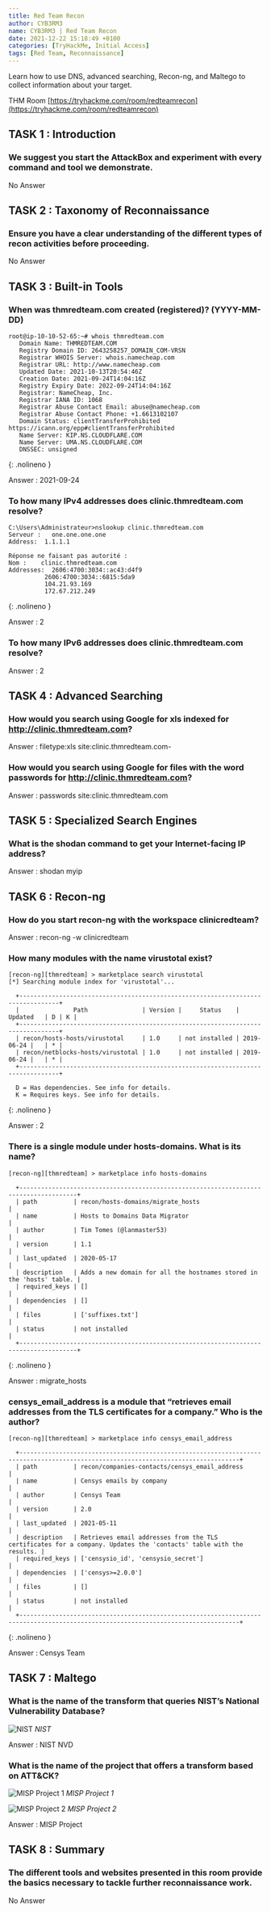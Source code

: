 ```yaml
---
title: Red Team Recon  
author: CYB3RM3
name: CYB3RM3 | Red Team Recon 
date: 2021-12-22 15:18:49 +0100
categories: [TryHackMe, Initial Access]
tags: [Red Team, Reconnaissance]
---
```


Learn how to use DNS, advanced searching, Recon-ng, and Maltego to collect information about your target.

THM Room [https://tryhackme.com/room/redteamrecon](https://tryhackme.com/room/redteamrecon)

## TASK 1 : Introduction
### We suggest you start the AttackBox and experiment with every command and tool we demonstrate. 
No Answer

## TASK 2 : Taxonomy of Reconnaissance  
### Ensure you have a clear understanding of the different types of recon activities before proceeding. 
No Answer

## TASK 3 : Built-in Tools
### When was thmredteam.com created (registered)? (YYYY-MM-DD) 

```console
root@ip-10-10-52-65:~# whois thmredteam.com
   Domain Name: THMREDTEAM.COM
   Registry Domain ID: 2643258257_DOMAIN_COM-VRSN
   Registrar WHOIS Server: whois.namecheap.com
   Registrar URL: http://www.namecheap.com
   Updated Date: 2021-10-13T20:54:46Z
   Creation Date: 2021-09-24T14:04:16Z
   Registry Expiry Date: 2022-09-24T14:04:16Z
   Registrar: NameCheap, Inc.
   Registrar IANA ID: 1068
   Registrar Abuse Contact Email: abuse@namecheap.com
   Registrar Abuse Contact Phone: +1.6613102107
   Domain Status: clientTransferProhibited https://icann.org/epp#clientTransferProhibited
   Name Server: KIP.NS.CLOUDFLARE.COM
   Name Server: UMA.NS.CLOUDFLARE.COM
   DNSSEC: unsigned
```
{: .nolineno }

Answer : 2021-09-24



### To how many IPv4 addresses does clinic.thmredteam.com resolve?

```console
C:\Users\Administrateur>nslookup clinic.thmredteam.com
Serveur :   one.one.one.one
Address:  1.1.1.1

Réponse ne faisant pas autorité :
Nom :    clinic.thmredteam.com
Addresses:  2606:4700:3034::ac43:d4f9
          2606:4700:3034::6815:5da9
          104.21.93.169
          172.67.212.249
```
{: .nolineno }

Answer : 2

### To how many IPv6 addresses does clinic.thmredteam.com resolve?
Answer : 2

## TASK 4 : Advanced Searching 
### How would you search using Google for xls indexed for http://clinic.thmredteam.com?
Answer : filetype:xls site:clinic.thmredteam.com-

### How would you search using Google for files with the word passwords for http://clinic.thmredteam.com?
Answer : passwords site:clinic.thmredteam.com

## TASK 5 : Specialized Search Engines 
### What is the shodan command to get your Internet-facing IP address?
Answer : shodan myip

## TASK 6 : Recon-ng  
### How do you start recon-ng with the workspace clinicredteam? 
Answer : recon-ng -w clinicredteam

### How many modules with the name virustotal exist?

```console
[recon-ng][thmredteam] > marketplace search virustotal
[*] Searching module index for 'virustotal'...

  +---------------------------------------------------------------------------------+
  |               Path               | Version |     Status    |  Updated   | D | K |
  +---------------------------------------------------------------------------------+
  | recon/hosts-hosts/virustotal     | 1.0     | not installed | 2019-06-24 |   | * |
  | recon/netblocks-hosts/virustotal | 1.0     | not installed | 2019-06-24 |   | * |
  +---------------------------------------------------------------------------------+

  D = Has dependencies. See info for details.
  K = Requires keys. See info for details.
```
{: .nolineno }

Answer : 2

### There is a single module under hosts-domains. What is its name?

```console
[recon-ng][thmredteam] > marketplace info hosts-domains

  +--------------------------------------------------------------------------------------+
  | path          | recon/hosts-domains/migrate_hosts                                    |
  | name          | Hosts to Domains Data Migrator                                       |
  | author        | Tim Tomes (@lanmaster53)                                             |
  | version       | 1.1                                                                  |
  | last_updated  | 2020-05-17                                                           |
  | description   | Adds a new domain for all the hostnames stored in the 'hosts' table. |
  | required_keys | []                                                                   |
  | dependencies  | []                                                                   |
  | files         | ['suffixes.txt']                                                     |
  | status        | not installed                                                        |
  +--------------------------------------------------------------------------------------+
```
{: .nolineno }

Answer : migrate_hosts

###  censys_email_address is a module that “retrieves email addresses from the TLS certificates for a company.” Who is the author? 

```console
[recon-ng][thmredteam] > marketplace info censys_email_address

  +-----------------------------------------------------------------------------------------------------------------------------------+
  | path          | recon/companies-contacts/censys_email_address                                                                     |
  | name          | Censys emails by company                                                                                          |
  | author        | Censys Team                                                                                                       |
  | version       | 2.0                                                                                                               |
  | last_updated  | 2021-05-11                                                                                                        |
  | description   | Retrieves email addresses from the TLS certificates for a company. Updates the 'contacts' table with the results. |
  | required_keys | ['censysio_id', 'censysio_secret']                                                                                |
  | dependencies  | ['censys>=2.0.0']                                                                                                 |
  | files         | []                                                                                                                |
  | status        | not installed                                                                                                     |
  +-----------------------------------------------------------------------------------------------------------------------------------+

```
{: .nolineno }

Answer : Censys Team

## TASK 7 : Maltego

### What is the name of the transform that queries NIST’s National Vulnerability Database? 

![NIST](/images/thm/redteamrecon/redteamrecon_1.png)
_NIST_

Answer : NIST NVD


### What is the name of the project that offers a transform based on ATT&CK?

![MISP Project 1](/images/thm/redteamrecon/redteamrecon_2.png)
_MISP Project 1_

![MISP Project 2](/images/thm/redteamrecon/redteamrecon_3.png)
_MISP Project 2_

Answer : MISP Project 

## TASK 8 : Summary
### The different tools and websites presented in this room provide the basics necessary to tackle further reconnaissance work.
No Answer